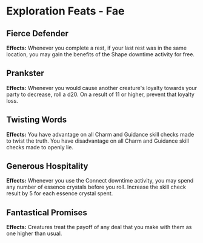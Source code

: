 # Exploration Feats - Fae

## Fierce Defender

**Effects:** Whenever you complete a rest, if your last rest was in the same location, you may gain the benefits of the Shape downtime activity for free.

## Prankster

**Effects:** Whenever you would cause another creature's loyalty towards your party to decrease, roll a d20. On a result of 11 or higher, prevent that loyalty loss.

## Twisting Words

**Effects:** You have advantage on all Charm and Guidance skill checks made to twist the truth. You have disadvantage on all Charm and Guidance skill checks made to openly lie.

## Generous Hospitality

**Effects:** Whenever you use the Connect downtime activity, you may spend any number of essence crystals before you roll. Increase the skill check result by 5 for each essence crystal spent.

## Fantastical Promises

**Effects:** Creatures treat the payoff of any deal that you make with them as one higher than usual.

